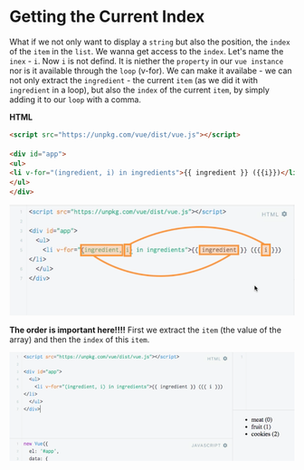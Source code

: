 # Getting the Current Index

What if we not only want to display a `string` but also the position, the `index` of the `item` in the `list`. We wanna get access to the `index`. Let's name the `inex` - `i`. Now `i` is not defind. It is niether the `property` in our `vue instance` nor is it available through the `loop` (v-for). We can make it availabe - we can not only extract the `ingredient` - the current `item` (as we did it with `ingredient` in a loop), but also the `index` of the current `item`, by simply adding it to our `loop` with a comma. 

**HTML**

```html
<script src="https://unpkg.com/vue/dist/vue.js"></script>

<div id="app">
<ul>
<li v-for="(ingredient, i) in ingredients">{{ ingredient }} ({{i}})</li>   <!-- add an index -->
</ul>
</div>
``` 

![getting-current-index](../getting-current-index.png)

**The order is important here!!!!** First we extract the `item` (the value of the array) and then the `index` of this `item`.

![getting-current-index2](../getting-current-index2.png)
